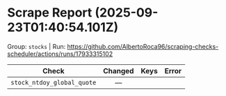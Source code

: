 # Scrape Report (2025-09-23T01:40:54.101Z)

Group: `stocks`  |  Run: https://github.com/AlbertoRoca96/scraping-checks-scheduler/actions/runs/17933315102

| Check | Changed | Keys | Error |
|---|:---:|:--|:--|
| `stock_ntdoy_global_quote` | — |  |  |
